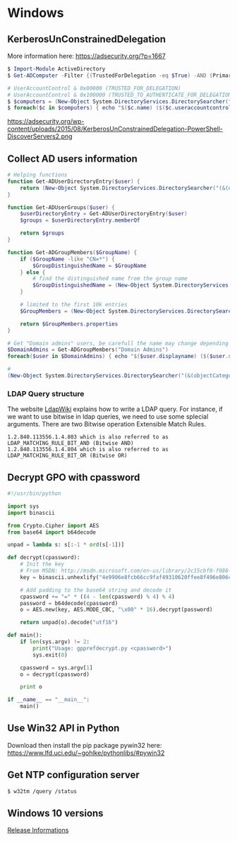 Windows
=======


## KerberosUnConstrainedDelegation
More information here: https://adsecurity.org/?p=1667
```Powershell
$ Import-Module ActiveDirectory
$ Get-ADComputer -Filter {(TrustedForDelegation -eq $True) -AND (PrimaryGroupID -eq 515)} -Properties 'TrustedForDelegation,TrustedToAuthForDelegation,servicePrincipalName,Description'

# UserAccountControl & 0x80000 (TRUSTED_FOR_DELEGATION)
# UserAccountControl & 0x100000 (TRUSTED_TO_AUTHENTICATE_FOR_DELEGATION)
$ $computers = (New-Object System.DirectoryServices.DirectorySearcher("(&(objectCategory=Computer)(primaryGroupID=515)(useraccountcontrol:1.2.840.113556.1.4.804:=524288))")).FindAll().Properties
$ foreach($c in $computers) { echo "$($c.name) ($($c.useraccountcontrol))" }
```
https://adsecurity.org/wp-content/uploads/2015/08/KerberosUnConstrainedDelegation-PowerShell-DiscoverServers2.png

## Collect AD users information
```Powershell
# Helping functions
function Get-ADUserDirectoryEntry($user) {
    return (New-Object System.DirectoryServices.DirectorySearcher("(&(objectCategory=User)(samAccountName=$user))")).FindOne().GetDirectoryEntry()
}

function Get-ADUserGroups($user) {
    $userDirectoryEntry = Get-ADUserDirectoryEntry($user)
    $groups = $userDirectoryEntry.memberOf

    return $groups
}

function Get-ADGroupMembers($GroupName) {
    if ($GroupName -like "CN=*") {
        $GroupDistinguishedName = $GroupName
    } else {
        # find the distinguished name from the group name
        $GroupDistinguishedName = (New-Object System.DirectoryServices.DirectorySearcher("(&(objectCategory=Group)(cn=$GroupName))")).FindOne().GetDirectoryEntry().distinguishedName
    }

    # limited to the first 10k entries
    $GroupMembers = (New-Object System.DirectoryServices.DirectorySearcher("(&(objectCategory=User)(memberOf=$GroupDistinguishedName ))")).FindAll()

    return $GroupMembers.properties
}

# Get "Domain admins" users, be carefull the name may change depending on the DC lang
$DomainAdmins = Get-ADGroupMembers("Domain Admins")
foreach($user in $DomainAdmins) { echo "$($user.displayname) ($($user.samaccountname))" }

#
(New-Object System.DirectoryServices.DirectorySearcher("(&(objectCategory=Computer)(cn=SCU44625))")).FindAll()
```

### LDAP Query structure
The website [LdapWiki](https://ldapwiki.com/wiki/) explains how to write a LDAP query. For instance,
if we want to use bitwise in ldap queries, we need to use some splecial arguments.
There are two Bitwise operation Extensible Match Rules.
```
1.2.840.113556.1.4.803 which is also referred to as LDAP_MATCHING_RULE_BIT_AND (Bitwise AND)
1.2.840.113556.1.4.804 which is also referred to as LDAP_MATCHING_RULE_BIT_OR (Bitwise OR)
```

## Decrypt GPO with cpassword
```python
#!/usr/bin/python

import sys
import binascii

from Crypto.Cipher import AES
from base64 import b64decode

unpad = lambda s: s[:-1 * ord(s[-1])]

def decrypt(cpassword):
    # Init the key
    # From MSDN: http://msdn.microsoft.com/en-us/library/2c15cbf0-f086-4c74-8b70-1f2fa45dd4be%28v=PROT.13%29#endNote2
    key = binascii.unhexlify("4e9906e8fcb66cc9faf49310620ffee8f496e806cc057990209b09a433b66c1b")

    # Add padding to the base64 string and decode it
    cpassword += "=" * ((4 - len(cpassword) % 4) % 4)
    password = b64decode(cpassword)
    o = AES.new(key, AES.MODE_CBC, "\x00" * 16).decrypt(password)

    return unpad(o).decode("utf16")

def main():
    if len(sys.argv) != 2:
        print("Usage: gpprefdecrypt.py <cpassword>")
        sys.exit(0)

    cpassword = sys.argv[1]
    o = decrypt(cpassword)

    print o

if __name__ == "__main__":
    main()
```

## Use Win32 API in Python
Download then install the pip package pywin32 here: https://www.lfd.uci.edu/~gohlke/pythonlibs/#pywin32

## Get NTP configuration server
```bash
$ w32tm /query /status
```

## Windows 10 versions
[Release Informations](https://docs.microsoft.com/fr-fr/windows/release-information/)
